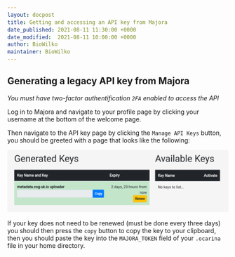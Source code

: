 ```yaml
---
layout: docpost
title: Getting and accessing an API key from Majora
date_published: 2021-08-11 11:30:00 +0000
date_modified:  2021-08-11 10:00:00 +0000
author: BioWilko
maintainer: BioWilko
---
```


## Generating a legacy API key from Majora

*You must have two-factor authentification `2FA` enabled to access the API*

Log in to Majora and navigate to your profile page by clicking your username at the bottom of the welcome page.

Then navigate to the API key page by clicking the `Manage API Keys` button, you should be greeted with a page that looks like the following:

![image](images/api_key_page.png)

If your key does not need to be renewed (must be done every three days) you should then press the `copy` button to copy the key to your clipboard,
then you should paste the key into the `MAJORA_TOKEN` field of your `.ocarina` file in your home directory.
